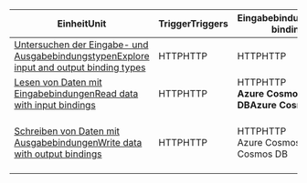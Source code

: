 |<span data-ttu-id="5b0ac-101">Einheit</span><span class="sxs-lookup"><span data-stu-id="5b0ac-101">Unit</span></span>  | <span data-ttu-id="5b0ac-102">Trigger</span><span class="sxs-lookup"><span data-stu-id="5b0ac-102">Triggers</span></span>  |<span data-ttu-id="5b0ac-103">Eingabebindungen</span><span class="sxs-lookup"><span data-stu-id="5b0ac-103">Input bindings</span></span>  |<span data-ttu-id="5b0ac-104">Ausgabebindungen</span><span class="sxs-lookup"><span data-stu-id="5b0ac-104">Output bindings</span></span>  |
|---------|---------|---------|---------|
|[<span data-ttu-id="5b0ac-105">Untersuchen der Eingabe- und Ausgabebindungstypen</span><span class="sxs-lookup"><span data-stu-id="5b0ac-105">Explore input and output binding types</span></span>](../2-explore-input-and-output-binding-types-portal-lesson.yml)     |   <span data-ttu-id="5b0ac-106">HTTP</span><span class="sxs-lookup"><span data-stu-id="5b0ac-106">HTTP</span></span>      |   <span data-ttu-id="5b0ac-107">HTTP</span><span class="sxs-lookup"><span data-stu-id="5b0ac-107">HTTP</span></span>      |   <span data-ttu-id="5b0ac-108">HTTP</span><span class="sxs-lookup"><span data-stu-id="5b0ac-108">HTTP</span></span>      |
|[<span data-ttu-id="5b0ac-109">Lesen von Daten mit Eingabebindungen</span><span class="sxs-lookup"><span data-stu-id="5b0ac-109">Read data with input bindings</span></span>](../4-read-data-with-input-bindings-portal-lesson.yml)     |   <span data-ttu-id="5b0ac-110">HTTP</span><span class="sxs-lookup"><span data-stu-id="5b0ac-110">HTTP</span></span>      |   <span data-ttu-id="5b0ac-111">HTTP</span><span class="sxs-lookup"><span data-stu-id="5b0ac-111">HTTP</span></span><br/><span data-ttu-id="5b0ac-112">**Azure Cosmos DB**</span><span class="sxs-lookup"><span data-stu-id="5b0ac-112">**Azure Cosmos DB**</span></span>      |  <span data-ttu-id="5b0ac-113">HTTP</span><span class="sxs-lookup"><span data-stu-id="5b0ac-113">HTTP</span></span>       |
|[<span data-ttu-id="5b0ac-114">Schreiben von Daten mit Ausgabebindungen</span><span class="sxs-lookup"><span data-stu-id="5b0ac-114">Write data with output bindings</span></span>](../6-write-data-with-output-bindings-portal-lesson.yml)     |   <span data-ttu-id="5b0ac-115">HTTP</span><span class="sxs-lookup"><span data-stu-id="5b0ac-115">HTTP</span></span>      |   <span data-ttu-id="5b0ac-116">HTTP</span><span class="sxs-lookup"><span data-stu-id="5b0ac-116">HTTP</span></span><br/><span data-ttu-id="5b0ac-117">Azure Cosmos DB</span><span class="sxs-lookup"><span data-stu-id="5b0ac-117">Azure Cosmos DB</span></span>       |   <span data-ttu-id="5b0ac-118">HTTP</span><span class="sxs-lookup"><span data-stu-id="5b0ac-118">HTTP</span></span><br/><span data-ttu-id="5b0ac-119">**Azure Cosmos DB<br/>Azure Queue Storage**</span><span class="sxs-lookup"><span data-stu-id="5b0ac-119">**Azure Cosmos DB<br/>Azure Queue Storage**</span></span>      |
